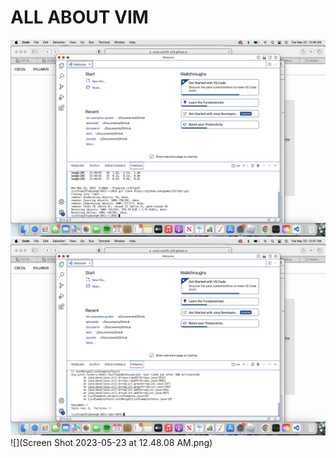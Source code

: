 # ALL ABOUT VIM
![](https://github.com/gammii23/cse15l-lab-reports/blob/main/Screen%20Shot%202023-05-23%20at%2012.46.26%20AM.png)
![](https://github.com/gammii23/cse15l-lab-reports/blob/main/Screen%20Shot%202023-05-23%20at%2012.47.24%20AM.png)
![](Screen Shot 2023-05-23 at 12.48.08 AM.png)
